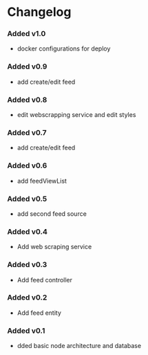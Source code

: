 # Changelog

### Added v1.0
- docker configurations for deploy

### Added v0.9
- add create/edit feed

### Added v0.8
- edit webscrapping service and edit styles

### Added v0.7
- add create/edit feed

### Added v0.6
- add feedViewList

### Added v0.5
- add second feed source

### Added v0.4
- Add web scraping service

### Added v0.3
- Add feed controller

### Added v0.2
- Add feed entity

### Added v0.1
- dded basic node architecture and database




